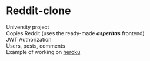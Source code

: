 # Reddit-clone
University project  
Copies Reddit (uses the ready-made ___asperitas___ frontend)  
JWT Authorization  
Users, posts, comments  
Example of working on [heroku](https://asperitas-clone.herokuapp.com)
